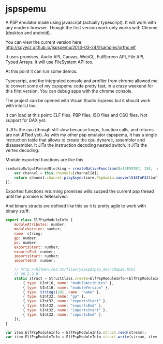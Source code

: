 jspspemu
========

A PSP emulator made using javascript (actually typescript). It will work with any modern browser.
Though the first version work only works with Chrome (desktop and android).

You can view the current version here:
http://soywiz.github.io/jspspemu/2014-03-24/#samples/ortho.elf

It uses promises, Audio API, Canvas, WebGL, FullScreen API, File API, Typed Arrays.
It will use FileSystem API too.

At this point it can run some demos.

Typescript, and the integrated console and profiler from chrome allowed me to convert some of my cspspemu code pretty fast, in a crazy weekend for this first version. You can debug apps with the chrome console.

The project can be opened with Visual Studio Express but it should work with intelliJ too.

It can load at this point: ELF files, PBP files, ISO files and CSO files. Not support for DAX yet.

It JITs the cpu (though still slow because loops, function calls, and returns are not JITted yet).
As with my other psp emulator cspspemu, it has a single instruction table that allows to create the cpu dynarec,
assembler and disassembler.
It JITs the instruction decoding nested switch.
It JITs the vertex decoding.

Module exported functions are like this:
```js
sceAudioOutputPannedBlocking = createNativeFunction(0x13F592BC, 150, 'uint', 'int/int/int/void*', this, (channelId: number, leftVolume: number, rightVolume: number, buffer: Stream) => {
	var channel = this.channels[channelId];
	return channel.channel.playAsync(core.PspAudio.convertS16ToF32(buffer.readInt16Array(2 * channel.sampleCount)));
});
```
Exported functions returning promises wills susped the current psp thread until the promise is feResolved.

And binary structs are defined like this so it is pretty agile to work with binary stuff:
```js
export class ElfPspModuleInfo {
    moduleAtributes: number;
    moduleVersion: number;
    name: string;
    gp: number;
    pc: number;
    exportsStart: number;
    exportsEnd: number;
    importsStart: number;
    importsEnd: number;

    // http://hitmen.c02.at/files/yapspd/psp_doc/chap26.html
    // 26.2.2.8
    static struct = StructClass.create<ElfPspModuleInfo>(ElfPspModuleInfo, [
        { type: UInt16, name: "moduleAtributes" },
        { type: UInt16, name: "moduleVersion" },
        { type: Stringz(28), name: "name" },
        { type: UInt32, name: "gp" },
        { type: UInt32, name: "exportsStart" },
        { type: UInt32, name: "exportsEnd" },
        { type: UInt32, name: "importsStart" },
        { type: UInt32, name: "importsEnd" },
    ]);
}

var item:ElfPspModuleInfo = ElfPspModuleInfo.struct.reed(stream);
var item:ElfPspModuleInfo = ElfPspModuleInfo.struct.write(stream, item);
```

